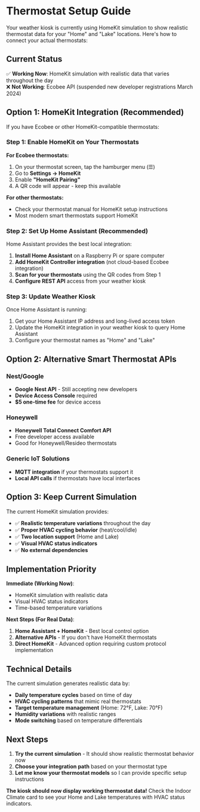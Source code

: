 # Thermostat Setup Guide

Your weather kiosk is currently using HomeKit simulation to show realistic thermostat data for your "Home" and "Lake" locations. Here's how to connect your actual thermostats:

## Current Status

✅ **Working Now**: HomeKit simulation with realistic data that varies throughout the day  
❌ **Not Working**: Ecobee API (suspended new developer registrations March 2024)

## Option 1: HomeKit Integration (Recommended)

If you have Ecobee or other HomeKit-compatible thermostats:

### Step 1: Enable HomeKit on Your Thermostats

**For Ecobee thermostats:**
1. On your thermostat screen, tap the hamburger menu (☰)
2. Go to **Settings → HomeKit**
3. Enable **"HomeKit Pairing"**
4. A QR code will appear - keep this available

**For other thermostats:**
- Check your thermostat manual for HomeKit setup instructions
- Most modern smart thermostats support HomeKit

### Step 2: Set Up Home Assistant (Recommended)

Home Assistant provides the best local integration:

1. **Install Home Assistant** on a Raspberry Pi or spare computer
2. **Add HomeKit Controller integration** (not cloud-based Ecobee integration)
3. **Scan for your thermostats** using the QR codes from Step 1
4. **Configure REST API** access from your weather kiosk

### Step 3: Update Weather Kiosk

Once Home Assistant is running:

1. Get your Home Assistant IP address and long-lived access token
2. Update the HomeKit integration in your weather kiosk to query Home Assistant
3. Configure your thermostat names as "Home" and "Lake"

## Option 2: Alternative Smart Thermostat APIs

### Nest/Google
- **Google Nest API** - Still accepting new developers
- **Device Access Console** required
- **$5 one-time fee** for device access

### Honeywell
- **Honeywell Total Connect Comfort API**
- Free developer access available
- Good for Honeywell/Resideo thermostats

### Generic IoT Solutions
- **MQTT integration** if your thermostats support it
- **Local API calls** if thermostats have local interfaces

## Option 3: Keep Current Simulation

The current HomeKit simulation provides:
- ✅ **Realistic temperature variations** throughout the day
- ✅ **Proper HVAC cycling behavior** (heat/cool/idle)
- ✅ **Two location support** (Home and Lake)
- ✅ **Visual HVAC status indicators**
- ✅ **No external dependencies**

## Implementation Priority

**Immediate (Working Now)**:
- HomeKit simulation with realistic data
- Visual HVAC status indicators
- Time-based temperature variations

**Next Steps (For Real Data)**:
1. **Home Assistant + HomeKit** - Best local control option
2. **Alternative APIs** - If you don't have HomeKit thermostats
3. **Direct HomeKit** - Advanced option requiring custom protocol implementation

## Technical Details

The current simulation generates realistic data by:
- **Daily temperature cycles** based on time of day
- **HVAC cycling patterns** that mimic real thermostats
- **Target temperature management** (Home: 72°F, Lake: 70°F)
- **Humidity variations** with realistic ranges
- **Mode switching** based on temperature differentials

## Next Steps

1. **Try the current simulation** - It should show realistic thermostat behavior now
2. **Choose your integration path** based on your thermostat type
3. **Let me know your thermostat models** so I can provide specific setup instructions

**The kiosk should now display working thermostat data!** Check the Indoor Climate card to see your Home and Lake temperatures with HVAC status indicators.